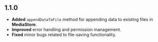 ## 1.1.0

* **Added** `appendDataToFile` method for appending data to existing files in **MediaStore**.
* **Improved** error handling and permission management.
* **Fixed** minor bugs related to file-saving functionality.
